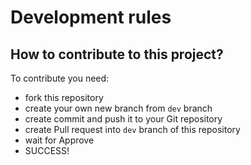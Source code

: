 # Development rules

## How to contribute to this project?

To contribute you need:

- fork this repository
- create your own new branch from `dev` branch
- create commit and push it to your Git repository
- create Pull request into `dev` branch of this repository
- wait for Approve
- SUCCESS!
